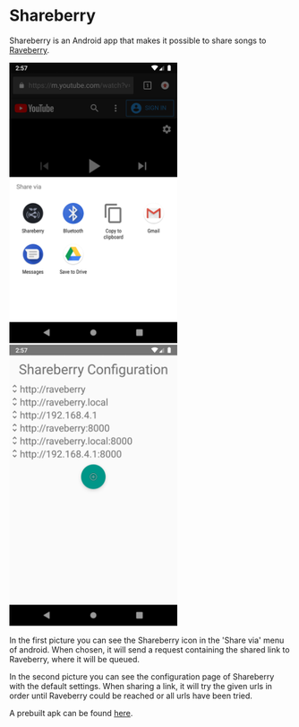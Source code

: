 # Shareberry

Shareberry is an Android app that makes it possible to share songs to [Raveberry](https://github.com/raveberry/raveberry).

<p float="left">
  <img src="./share.png" width="300" />
  <img src="./config.png" width="300" /> 
</p>

In the first picture you can see the Shareberry icon in the 'Share via' menu of android. When chosen, it will send a request containing the shared link to Raveberry, where it will be queued.

In the second picture you can see the configuration page of Shareberry with the default settings. When sharing a link, it will try the given urls in order until Raveberry could be reached or all urls have been tried.

A prebuilt apk can be found [here](https://github.com/raveberry/shareberry/releases/latest/download/shareberry.apk).

